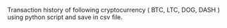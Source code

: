 Transaction history of following cryptocurrency ( BTC, LTC, DOG, DASH ) using python script and save in csv file.
